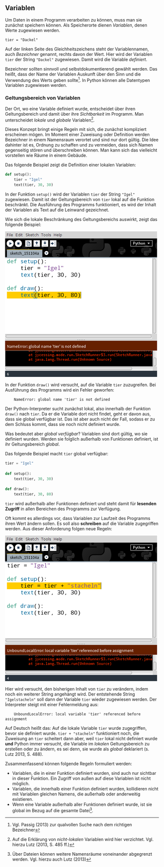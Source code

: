 ## Variablen

Um Daten in einem Programm verarbeiten zu können, muss man sie zunächst speichern können. Als Speicherorte dienen *Variablen*, denen Werte zugewiesen werden.

```{.python}
tier = "Dackel"
```

Auf der linken Seite des Gleichheitszeichens steht der Variablennamen, auch *Bezeichner* genannt, rechts davon der Wert. Hier wird der Variablen `tier` der String `"Dackel"` zugewiesen. Damit wird die Variable *definiert*.

Bezeichner sollten sinnvoll und selbstdokumentierend gewählt werden. Das heißt, dass der Name der Variablen Auskunft über den Sinn und die Verwendung des Werts geben sollte[^4]. In Python können alle Datentypen Variablen zugewiesen werden.


### Geltungsbereich von Variablen

Der Ort, wo eine Variable definiert wurde, entscheidet über ihren Geltungsbereich und damit über ihre *Sichtbarkeit* im Programm. Man unterscheidet *lokale* und *globale* Variablen[^5].

Dieses Konzept bringt einige Regeln mit sich, die zunächst kompliziert erscheinen mögen. Im Moment einer Zuweisung oder Definition werden Bezeichner in einem Namensraum verortet und sind nur dort gültig. Die Idee dahinter ist es, Ordnung zu schaffen und zu vermeiden, dass sich Namen gegenseitig stören und überschreiben können. Man kann sich das vielleicht vorstellen wie Räume in einem Gebäude.

Das folgende Beispiel zeigt die Definition einer lokalen Variablen:

```python
def setup():
    tier = "Igel"
    text(tier, 30, 30)
```

In der Funktion `setup()` wird der Variablen `tier` der String `"Igel"` zugewiesen. Damit ist der Geltungsbereich von `tier` lokal auf die Funktion beschränkt. Die Ausführung des Programms funktioniert, es wird der Inhalt der Variablen als Text auf die Leinwand gezeichnet.

Wie sich die lokale Beschränkung des Geltungsbereichs auswirkt, zeigt das folgende Beispiel:

![](../images/lokale-variable-fehler.png)


In der Funktion `draw()` wird versucht, auf die Variable `tier` zuzugreifen. Bei Ausführung des Programms wird ein Fehler geworfen:

        NameError: global name 'tier' is not defined
        
Der Python-Interpreter sucht zunächst lokal, also innerhalb der Funktion `draw()` nach `tier`. Da er die Variable dort nicht findet, geht er davon aus, dass sie global verfügbar ist. Das ist aber auch nicht der Fall, sodass er zu dem Schluss kommt, dass sie noch nicht definiert wurde.

Was bedeutet aber *global verfügbar*? Variablen sind dort gültig, wo sie definiert wurden. Werden sie folglich außerhalb von Funktionen definiert, ist ihr Geltungsbereich *global*.

Das folgende Beispiel macht `tier` global verfügbar:

```python
tier = "Igel"

def setup():
    text(tier, 30, 30)
    
def draw():
    text(tier, 30, 80)
```

`tier` wird außerhalb aller Funktionen definiert und steht damit für **lesenden Zugriff** in allen Bereichen des Programms zur Verfügung.

Oft kommt es allerdings vor, dass Variablen zur Laufzeit des Programms ihren Wert ändern sollen. Es soll also **schreiben** auf die Variable zugegriffen werden. Aus dieser Anforderung folgen neue Regeln:

![Schreibzugriff auf globale Variable mit Fehler](../images/globale-variable-fehler.png)

Hier wird versucht, den bisherigen Inhalt von `tier` zu verändern, indem noch ein weiterer String angehängt wird. Der entstehende String `"Igelstacheln"` soll dann der Variable `tier` wieder zugewiesen werden. Der Ínterpreter steigt mit einer Fehlermeldung aus:

        UnboundLocalError: local variable 'tier' referenced before assignment
        
Auf Deutsch heißt das: Auf die lokale Variable `tier` wurde zugegriffen, bevor sie definiert wurde. `tier + "stacheln"` funktioniert noch, die Zuweisung an `tier` scheitert dann aber, weil `tier` lokal nicht definiert wurde **und** Python immer versucht, die Variable im *lokalen* Geltungsbereich zu erstellen oder zu ändern, es sei denn, sie wurde als *global* deklariert (s. Lutz 2013, S. 488).  

Zusammenfassend können folgende Regeln formuliert werden:

* Variablen, die in einer Funktion definiert wurden, sind auch nur sichtbar in dieser Funktion. Ein Zugriff von außen auf diese Variablen ist nicht möglich.
* Variablen, die innerhalb einer Funktion definiert wurden, kollidieren nicht mit Variablen gleichen Namens, die außerhalb oder anderweitig existieren.
* Wenn eine Variable außerhalb aller Funktionen definiert wurde, ist sie global im Bezug auf die gesamte Datei[^6].

[^4]: Vgl. Passig (2013) zur qualvollen Suche nach dem richtigen Bezeichner

[^5]: Auf die Erklärung von *nicht-lokalen* Variablen wird hier verzichtet. Vgl. hierzu Lutz (2013, S. 485 ff.)

[^6]: Über Dateien können weitere Namensräume voneinander abgegrenzt werden. Vgl. hierzu auch Lutz (2013)